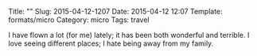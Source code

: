 Title: ""
Slug: 2015-04-12-1207
Date: 2015-04-12 12:07
Template: formats/micro
Category: micro
Tags: travel

I have flown a lot (for me) lately; it has been both wonderful and terrible.
I love seeing different places; I hate being away from my family.
